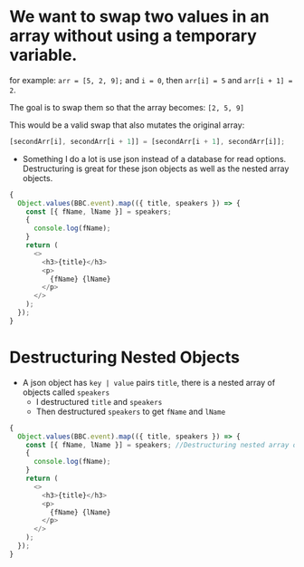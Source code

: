 # We want to swap two values in an array without using a temporary variable.

for example:
`arr = [5, 2, 9];`
and `i = 0`, then `arr[i] = 5` and `arr[i + 1] = 2`.

The goal is to swap them so that the array becomes:
`[2, 5, 9]`

This would be a valid swap that also mutates the original array:

```js
[secondArr[i], secondArr[i + 1]] = [secondArr[i + 1], secondArr[i]];
```

- Something I do a lot is use json instead of a database for read options.
  Destructuring is great for these json objects as well as the nested array objects.

```js
{
  Object.values(BBC.event).map(({ title, speakers }) => {
    const [{ fName, lName }] = speakers;
    {
      console.log(fName);
    }
    return (
      <>
        <h3>{title}</h3>
        <p>
          {fName} {lName}
        </p>
      </>
    );
  });
}
```

# Destructuring Nested Objects

- A json object has `key | value` pairs `title`, there is a nested array of objects called `speakers`
  - I destructured `title` and `speakers`
  - Then destructured `speakers` to get `fName` and `lName`

```js
{
  Object.values(BBC.event).map(({ title, speakers }) => {
    const [{ fName, lName }] = speakers; //Destructuring nested array of objects
    {
      console.log(fName);
    }
    return (
      <>
        <h3>{title}</h3>
        <p>
          {fName} {lName}
        </p>
      </>
    );
  });
}
```
